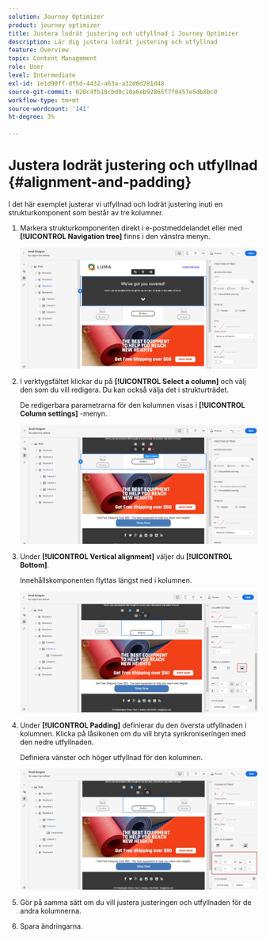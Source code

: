 ```yaml
---
solution: Journey Optimizer
product: journey optimizer
title: Justera lodrät justering och utfyllnad i Journey Optimizer
description: Lär dig justera lodrät justering och utfyllnad
feature: Overview
topic: Content Management
role: User
level: Intermediate
exl-id: 1e1d90ff-df5d-4432-a63a-a32d0d281d48
source-git-commit: 020c4fb18cbd0c10a6eb92865f7f0457e5db8bc0
workflow-type: tm+mt
source-wordcount: '141'
ht-degree: 3%

---
```


# Justera lodrät justering och utfyllnad {#alignment-and-padding}

I det här exemplet justerar vi utfyllnad och lodrät justering inuti en strukturkomponent som består av tre kolumner.

1. Markera strukturkomponenten direkt i e-postmeddelandet eller med **[!UICONTROL Navigation tree]** finns i den vänstra menyn.

   ![](assets/alignment_1.png)

1. I verktygsfältet klickar du på **[!UICONTROL Select a column]** och välj den som du vill redigera. Du kan också välja det i strukturträdet.

   De redigerbara parametrarna för den kolumnen visas i **[!UICONTROL Column settings]** -menyn.

   ![](assets/alignment_2.png)

1. Under **[!UICONTROL Vertical alignment]** väljer du **[!UICONTROL Bottom]**.

   Innehållskomponenten flyttas längst ned i kolumnen.

   ![](assets/alignment_3.png)

1. Under **[!UICONTROL Padding]** definierar du den översta utfyllnaden i kolumnen. Klicka på låsikonen om du vill bryta synkroniseringen med den nedre utfyllnaden.

   Definiera vänster och höger utfyllnad för den kolumnen.

   ![](assets/alignment_4.png)

1. Gör på samma sätt om du vill justera justeringen och utfyllnaden för de andra kolumnerna.

1. Spara ändringarna.
